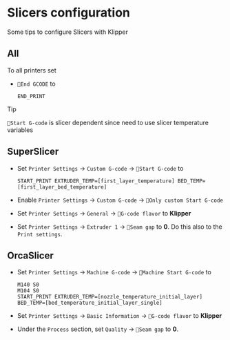 # Slicers configuration
Some tips to configure Slicers with Klipper


## All
To all printers set

- `🔸End GCODE` to

    ```gcode
    END_PRINT
    ```

> [!TIP]
> `🔸Start G-code` is slicer dependent since need to use slicer temperature variables

## SuperSlicer

- Set  `Printer Settings` -> `Custom G-code` -> `🔸Start G-code` to

    ```gcode
    START_PRINT EXTRUDER_TEMP=[first_layer_temperature] BED_TEMP=[first_layer_bed_temperature]
    ```

- Enable `Printer Settings` -> `Custom G-code` -> `🔸Only custom Start G-code`
- Set `Printer Settings` -> `General` -> `🔸G-code flavor` to **Klipper**
- Set `Printer Settings` -> `Extruder 1` -> `🔸Seam gap` to **0**. Do this also to the `Print settings`.

## OrcaSlicer

- Set  `Printer Settings` -> `Machine G-code` -> `🔸Machine Start G-code` to

    ```gcode
    M140 S0
    M104 S0
    START_PRINT EXTRUDER_TEMP=[nozzle_temperature_initial_layer] BED_TEMP=[bed_temperature_initial_layer_single]
    ```

- Set `Printer Settings` -> `Basic Information` -> `🔸G-code flavor` to **Klipper**
- Under the `Process` section, set `Quality` -> `🔸Seam gap` to **0**.